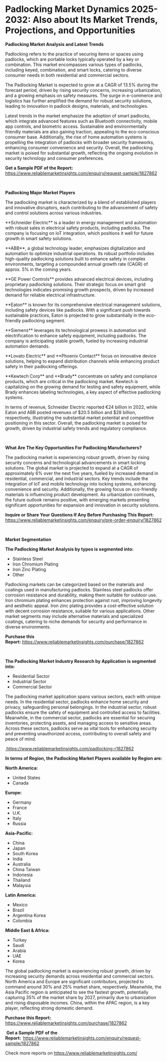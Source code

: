 <p><h1>Padlocking Market Dynamics 2025-2032: Also about Its Market Trends, Projections, and Opportunities</h1></p><p><strong>Padlocking Market Analysis and Latest Trends</strong></p>
<p><p>Padlocking refers to the practice of securing items or spaces using padlocks, which are portable locks typically operated by a key or combination. This market encompasses various types of padlocks, including keyed, combination, and smart locks, catering to diverse consumer needs in both residential and commercial sectors.</p><p>The Padlocking Market is expected to grow at a CAGR of 13.5% during the forecast period, driven by rising security concerns, increasing urbanization, and a growing emphasis on safety measures. The surge in e-commerce and logistics has further amplified the demand for robust security solutions, leading to innovation in padlock designs, materials, and technologies.</p><p>Latest trends in the market emphasize the adoption of smart padlocks, which integrate advanced features such as Bluetooth connectivity, mobile app controls, and biometric access. Sustainable and environmentally friendly materials are also gaining traction, appealing to the eco-conscious consumer base. Additionally, the rise of home automation systems is propelling the integration of padlocks with broader security frameworks, enhancing consumer convenience and security. Overall, the padlocking market is poised for substantial growth, reflecting the ongoing evolution in security technology and consumer preferences.</p></p>
<p><strong>Get a Sample PDF of the Report:&nbsp;</strong> <a href="https://www.reliablemarketinsights.com/enquiry/request-sample/1827862?utm_campaign=2013&utm_medium=2&utm_source=Github&utm_content=ia&utm_term=22022025&utm_id=padlocking">https://www.reliablemarketinsights.com/enquiry/request-sample/1827862</a></p>
<p>&nbsp;</p>
<p><strong>Padlocking Major Market Players</strong></p>
<p><p>The padlocking market is characterized by a blend of established players and innovative disruptors, each contributing to the advancement of safety and control solutions across various industries.</p><p>**Schneider Electric** is a leader in energy management and automation with robust sales in electrical safety products, including padlocks. The company is focusing on IoT integration, which positions it well for future growth in smart safety solutions. </p><p>**ABB**, a global technology leader, emphasizes digitalization and automation to optimize industrial operations. Its robust portfolio includes high-quality padlocking solutions built to enhance safety in complex environments, targeting a compounded annual growth rate (CAGR) of approx. 5% in the coming years.</p><p>**GE Power Controls** provides advanced electrical devices, including proprietary padlocking solutions. Their strategic focus on smart grid technologies indicates promising growth prospects, driven by increased demand for reliable electrical infrastructure.</p><p>**Eaton** is known for its comprehensive electrical management solutions, including safety devices like padlocks. With a significant push towards sustainable practices, Eaton is projected to grow substantially in the eco-friendly padlocking segment.</p><p>**Siemens** leverages its technological prowess in automation and electrification to enhance safety equipment, including padlocks. The company is anticipating stable growth, fueled by increasing industrial automation demands.</p><p>**Lovato Electric** and **Phoenix Contact** focus on innovative device solutions, helping to expand distribution channels while enhancing product safety in their padlocking offerings.</p><p>**Kewtech Corp** and **Brady** concentrate on safety and compliance products, which are critical in the padlocking market. Kewtech is capitalizing on the growing demand for testing and safety equipment, while Brady enhances labeling technologies, a key aspect of effective padlocking systems.</p><p>In terms of revenue, Schneider Electric reported €24 billion in 2022, while Eaton and ABB posted revenues of $20.5 billion and $28 billion, respectively, illustrating the substantial market potential and competitive positioning in this sector. Overall, the padlocking market is poised for growth, driven by industrial safety trends and regulatory compliance.</p></p>
<p>&nbsp;</p>
<p><strong>What Are The Key Opportunities For Padlocking Manufacturers?</strong></p>
<p><p>The padlocking market is experiencing robust growth, driven by rising security concerns and technological advancements in smart locking solutions. The global market is projected to expand at a CAGR of approximately 6% over the next five years, fueled by increased demand in residential, commercial, and industrial sectors. Key trends include the integration of IoT and mobile technology into locking systems, enhancing convenience and security. Additionally, the growing focus on eco-friendly materials is influencing product development. As urbanization continues, the future outlook remains positive, with emerging markets presenting significant opportunities for expansion and innovation in security solutions.</p></p>
<p><strong>Inquire or Share Your Questions If Any Before Purchasing This Report:</strong> <a href="https://www.reliablemarketinsights.com/enquiry/pre-order-enquiry/1827862?utm_campaign=2013&utm_medium=2&utm_source=Github&utm_content=ia&utm_term=22022025&utm_id=padlocking">https://www.reliablemarketinsights.com/enquiry/pre-order-enquiry/1827862</a></p>
<p>&nbsp;</p>
<p><strong>Market Segmentation</strong></p>
<p><strong>The Padlocking Market Analysis by types is segmented into:</strong></p>
<p><ul><li>Stainless Steel</li><li>Iron Chromium Plating</li><li>Iron Zinc Plating</li><li>Other</li></ul></p>
<p><p>Padlocking markets can be categorized based on the materials and coatings used in manufacturing padlocks. Stainless steel padlocks offer corrosion resistance and durability, making them suitable for outdoor use. Iron chromium plating enhances protection against rust, improving longevity and aesthetic appeal. Iron zinc plating provides a cost-effective solution with decent corrosion resistance, suitable for various applications. Other market segments may include alternative materials and specialized coatings, catering to niche demands for security and performance in diverse environments.</p></p>
<p><strong>Purchase this Report:&nbsp;</strong><a href="https://www.reliablemarketinsights.com/purchase/1827862?utm_campaign=2013&utm_medium=2&utm_source=Github&utm_content=ia&utm_term=22022025&utm_id=padlocking">https://www.reliablemarketinsights.com/purchase/1827862</a></p>
<p>&nbsp;</p>
<p><strong>The Padlocking Market Industry Research by Application is segmented into:</strong></p>
<p><ul><li>Residential Sector</li><li>Industrial Sector</li><li>Commercial Sector</li></ul></p>
<p><p>The padlocking market application spans various sectors, each with unique needs. In the residential sector, padlocks enhance home security and privacy, safeguarding personal belongings. In the industrial sector, robust padlocks ensure the safety of equipment and controlled access to facilities. Meanwhile, in the commercial sector, padlocks are essential for securing inventories, protecting assets, and managing access to sensitive areas. Across these sectors, padlocks serve as vital tools for enhancing security and preventing unauthorized access, contributing to overall safety and peace of mind.</p></p>
<p><a href="https://www.reliablemarketinsights.com/padlocking-r1827862?utm_campaign=2013&utm_medium=2&utm_source=Github&utm_content=ia&utm_term=22022025&utm_id=padlocking">&nbsp;https://www.reliablemarketinsights.com/padlocking-r1827862</a></p>
<p><strong>In terms of Region, the Padlocking Market Players available by Region are:</strong></p>
<p>
    <p> <strong> North America: </strong>
        <ul>
            <li>United States</li>
            <li>Canada</li>
        </ul>
        </p> 
    <p> <strong> Europe: </strong>
        <ul>
            <li>Germany</li>
            <li>France</li>
            <li>U.K.</li>
            <li>Italy</li>
            <li>Russia</li>
        </ul>
        </p> 
    <p> <strong> Asia-Pacific: </strong>
        <ul>
            <li>China</li>
            <li>Japan</li>
            <li>South Korea</li>
            <li>India</li>
            <li>Australia</li>
            <li>China Taiwan</li>
            <li>Indonesia</li>
            <li>Thailand</li>
            <li>Malaysia</li>
        </ul>
        </p> 
    <p> <strong> Latin America: </strong>
        <ul>
            <li>Mexico</li>
            <li>Brazil</li>
            <li>Argentina Korea</li>
            <li>Colombia</li>
        </ul>
        </p> 
    <p> <strong> Middle East & Africa: </strong>
        <ul>
            <li>Turkey</li>
            <li>Saudi</li>
            <li>Arabia</li>
            <li>UAE</li>
            <li>Korea</li>
        </ul>
    </p>
    </p>
<p><p>The global padlocking market is experiencing robust growth, driven by increasing security demands across residential and commercial sectors. North America and Europe are significant contributors, projected to command around 30% and 25% market share, respectively. Meanwhile, the Asia Pacific region is anticipated to see the fastest growth, potentially capturing 35% of the market share by 2027, primarily due to urbanization and rising disposable incomes. China, within the APAC region, is a key player, reflecting strong domestic demand.</p></p>
<p><strong>Purchase this Report: </strong><a href="https://www.reliablemarketinsights.com/purchase/1827862?utm_campaign=2013&utm_medium=2&utm_source=Github&utm_content=ia&utm_term=22022025&utm_id=padlocking">https://www.reliablemarketinsights.com/purchase/1827862</a></p>
<p>&nbsp;<strong>Get a Sample PDF of the Report:&nbsp;&nbsp;</strong><a href="https://www.reliablemarketinsights.com/enquiry/request-sample/1827862?utm_campaign=2013&utm_medium=2&utm_source=Github&utm_content=ia&utm_term=22022025&utm_id=padlocking">https://www.reliablemarketinsights.com/enquiry/request-sample/1827862</a></p>
<p><strong></strong></p>
<p>Check more reports on <a href="https://www.reliablemarketinsights.com/?utm_campaign=2013&utm_medium=2&utm_source=Github&utm_content=ia&utm_term=22022025&utm_id=padlocking">https://www.reliablemarketinsights.com/</a></p>